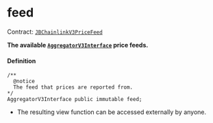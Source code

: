 # feed

Contract: [`JBChainlinkV3PriceFeed`](/dev/api/contracts/or-price-feeds/jbchainlinkv3pricefeed/README.md)

**The available [`AggregatorV3Interface`](https://docs.chain.link/price-feeds-api-reference/) price feeds.**

#### Definition

```
/**
  @notice
  The feed that prices are reported from.
*/
AggregatorV3Interface public immutable feed;
```

* The resulting view function can be accessed externally by anyone.
